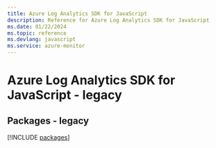 ```yaml
---
title: Azure Log Analytics SDK for JavaScript
description: Reference for Azure Log Analytics SDK for JavaScript
ms.date: 01/22/2024
ms.topic: reference
ms.devlang: javascript
ms.service: azure-monitor
---
```

# Azure Log Analytics SDK for JavaScript - legacy
## Packages - legacy
[!INCLUDE [packages](log-analytics-index.md)]